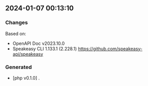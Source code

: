 

## 2024-01-07 00:13:10
### Changes
Based on:
- OpenAPI Doc v2023.10.0 
- Speakeasy CLI 1.133.1 (2.228.1) https://github.com/speakeasy-api/speakeasy
### Generated
- [php v0.1.0] .